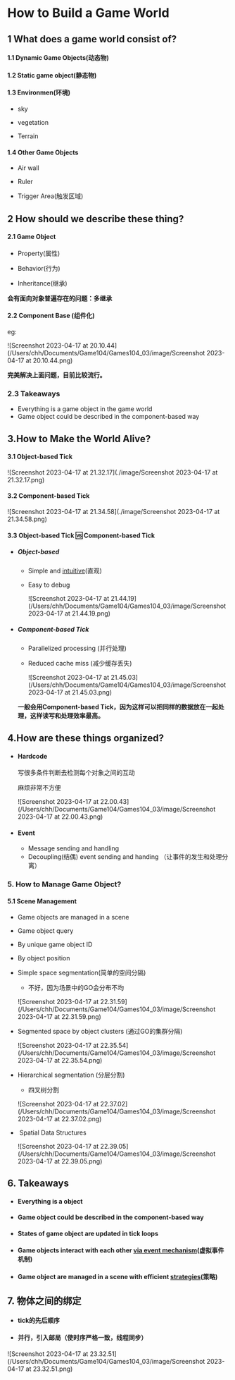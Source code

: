 # How to Build a Game World

## 1 What does a game world consist of?

#### 	1.1 Dynamic Game Objects(动态物)

#### 	1.2 Static game object(静态物)

#### 	1.3 Environmen(环境)

- sky	
- vegetation

- Terrain

#### 	1.4 Other Game Objects

- Air wall

- Ruler

- Trigger Area(触发区域)<!--比如到啦特定地区就会加载地图-->



## 2 How should we describe these thing?

#### 2.1 Game Object

- Property(属性)

- Behavior(行为) <!--类比于面向对象的类-->
-  Inheritance(继承)

**会有面向对象普遍存在的问题：多继承**

#### 2.2 Component Base (组件化)

eg:

![Screenshot 2023-04-17 at 20.10.44](/Users/chh/Documents/Game104/Games104_03/image/Screenshot 2023-04-17 at 20.10.44.png)

**完美解决上面问题，目前比较流行。**



### 2.3 Takeaways

- Everything is a game object  in the game world 
- Game object could be described in the component-based way



## 3.How to Make the World Alive?

#### 3.1 Object-based Tick 

<!--对象动-->

![Screenshot 2023-04-17 at 21.32.17](./image/Screenshot 2023-04-17 at 21.32.17.png)

#### 3.2 Component-based Tick

<!--组件动-->

![Screenshot 2023-04-17 at 21.34.58](./image/Screenshot 2023-04-17 at 21.34.58.png)

#### 3.3 Object-based Tick 🆚 Component-based Tick

- ##### Object-based

  - Simple and <u>intuitive</u>(直观)

  - Easy to debug

    ![Screenshot 2023-04-17 at 21.44.19](/Users/chh/Documents/Game104/Games104_03/image/Screenshot 2023-04-17 at 21.44.19.png)

- ##### Component-based Tick

  - Parallelized processing (并行处理)

  - Reduced cache miss (减少缓存丢失)

    ![Screenshot 2023-04-17 at 21.45.03](/Users/chh/Documents/Game104/Games104_03/image/Screenshot 2023-04-17 at 21.45.03.png)

  **一般会用Component-based Tick，因为这样可以把同样的数据放在一起处理，这样读写和处理效率最高。**

## 4.How are these things organized?

- #### Hardcode

  写很多条件判断去检测每个对象之间的互动

  麻烦非常不方便

  ![Screenshot 2023-04-17 at 22.00.43](/Users/chh/Documents/Game104/Games104_03/image/Screenshot 2023-04-17 at 22.00.43.png)

- #### Event

  - Message sending and handling
  - Decoupling(结偶) event sending and handing （让事件的发生和处理分离）

### 5. How to Manage Game Object?

#### 	5.1 Scene Management 

- Game objects are managed in a scene

-  Game object query

  - By unique game object ID
  - By object position  

- Simple space segmentation(简单的空间分隔)

  - 不好，因为场景中的GO会分布不均

  ![Screenshot 2023-04-17 at 22.31.59](/Users/chh/Documents/Game104/Games104_03/image/Screenshot 2023-04-17 at 22.31.59.png)

- Segmented space by object clusters (通过GO的集群分隔)

  ![Screenshot 2023-04-17 at 22.35.54](/Users/chh/Documents/Game104/Games104_03/image/Screenshot 2023-04-17 at 22.35.54.png)

- Hierarchical segmentation (分层分割)

  - 四叉树分割

  ![Screenshot 2023-04-17 at 22.37.02](/Users/chh/Documents/Game104/Games104_03/image/Screenshot 2023-04-17 at 22.37.02.png)

- ​	Spatial Data Structures

  ![Screenshot 2023-04-17 at 22.39.05](/Users/chh/Documents/Game104/Games104_03/image/Screenshot 2023-04-17 at 22.39.05.png)

##  6. Takeaways

- ####  Everything is a object

- #### Game object could be described in the component-based way

- #### States of game object are updated in tick loops

- #### Game objects interact with each other <u>via event mechanism</u>(虚拟事件机制)

- #### Game object are managed in a scene with efficient <u>strategies</u>(策略) 

## 7. 物体之间的绑定

- #### 	tick的先后顺序

- #### 并行，引入邮局（使时序严格一致，线程同步）

![Screenshot 2023-04-17 at 23.32.51](/Users/chh/Documents/Game104/Games104_03/image/Screenshot 2023-04-17 at 23.32.51.png)

